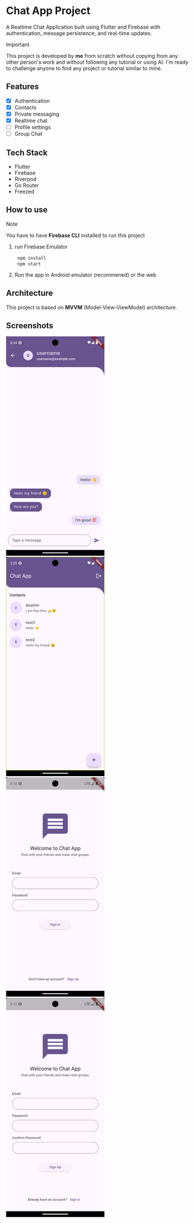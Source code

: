 # Chat App Project

A Realtime Chat Application built using Flutter and Firebase with authentication, message persistence, and real-time updates.

> [!IMPORTANT]
> This project is developed by **me** from scratch without copying from any other person's work and without following any tutorial or using AI. I'm ready to challenge anyone to find any project or tutorial similar to mine.

## Features

- [x] Authentication
- [x] Contacts
- [x] Private messaging
- [x] Realtime chat
- [ ] Profile settings
- [ ] Group Chat

## Tech Stack

- Flutter
- Firebase
- Riverpod
- Go Router
- Freezed

## How to use

> [!NOTE]
> You have to have **Firebase CLI** installed to run this project

1. run Firebase Emulator

        npm install
        npm start

2. Run the app in Android emulator (recommened) or the web

## Architecture

This project is based on **MVVM** (Model-View-ViewModel) architecture.

## Screenshots

![Chat example](screenshots/chat.png)
![Contacts example](screenshots/contacts.png)
![Sign in page](screenshots/sign_in.png)
![Sign up page](screenshots/sign_up.png)
